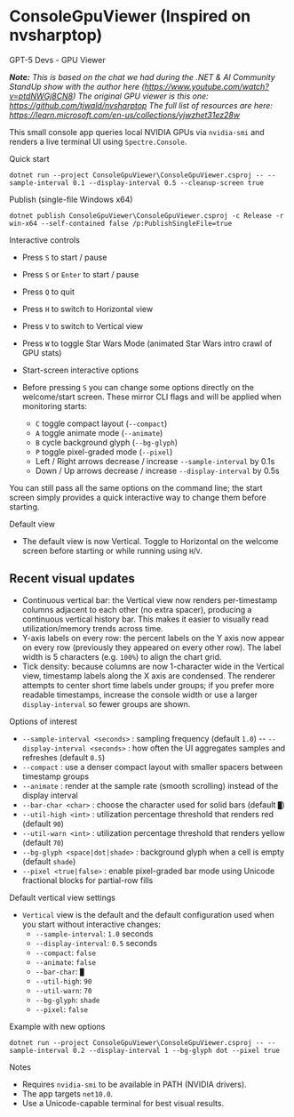 # ConsoleGpuViewer (Inspired on nvsharptop)

GPT-5 Devs - GPU Viewer

***Note:** This is based on the chat we had during the .NET & AI Community StandUp show with the author here (https://www.youtube.com/watch?v=ptdNWGj8CN8)
The original GPU viewer is this one: https://github.com/tjwald/nvsharptop
The full list of resources are here: https://learn.microsoft.com/en-us/collections/yjwzhet31ez28w*

This small console app queries local NVIDIA GPUs via `nvidia-smi` and renders a live terminal UI using `Spectre.Console`.

Quick start

```pwsh
dotnet run --project ConsoleGpuViewer\ConsoleGpuViewer.csproj -- --sample-interval 0.1 --display-interval 0.5 --cleanup-screen true
```

Publish (single-file Windows x64)

```pwsh
dotnet publish ConsoleGpuViewer\ConsoleGpuViewer.csproj -c Release -r win-x64 --self-contained false /p:PublishSingleFile=true
```

Interactive controls

- Press `S` to start / pause
- Press `S` or `Enter` to start / pause
- Press `Q` to quit
- Press `H` to switch to Horizontal view
- Press `V` to switch to Vertical view
- Press `W` to toggle Star Wars Mode (animated Star Wars intro crawl of GPU stats)

- Start-screen interactive options

- Before pressing `S` you can change some options directly on the welcome/start screen. These mirror CLI flags and will be applied when monitoring starts:
  - `C` toggle compact layout (`--compact`)
  - `A` toggle animate mode (`--animate`)
  - `B` cycle background glyph (`--bg-glyph`)
  - `P` toggle pixel-graded mode (`--pixel`)
  - Left / Right arrows decrease / increase `--sample-interval` by 0.1s
  - Down / Up arrows decrease / increase `--display-interval` by 0.5s

You can still pass all the same options on the command line; the start screen simply provides a quick interactive way to change them before starting.

Default view

- The default view is now Vertical. Toggle to Horizontal on the welcome screen before starting or while running using `H`/`V`.

Recent visual updates
---------------------

- Continuous vertical bar: the Vertical view now renders per-timestamp columns adjacent to each other (no extra spacer), producing a continuous vertical history bar. This makes it easier to visually read utilization/memory trends across time.
- Y-axis labels on every row: the percent labels on the Y axis now appear on every row (previously they appeared on every other row). The label width is 5 characters (e.g. `100%`) to align the chart grid.
- Tick density: because columns are now 1-character wide in the Vertical view, timestamp labels along the X axis are condensed. The renderer attempts to center short time labels under groups; if you prefer more readable timestamps, increase the console width or use a larger `display-interval` so fewer groups are shown.

Options of interest

- `--sample-interval <seconds>` : sampling frequency (default `1.0`)
-- `--display-interval <seconds>` : how often the UI aggregates samples and refreshes (default `0.5`)
- `--compact` : use a denser compact layout with smaller spacers between timestamp groups
- `--animate` : render at the sample rate (smooth scrolling) instead of the display interval
- `--bar-char <char>` : choose the character used for solid bars (default `█`)
- `--util-high <int>` : utilization percentage threshold that renders red (default `90`)
- `--util-warn <int>` : utilization percentage threshold that renders yellow (default `70`)
- `--bg-glyph <space|dot|shade>` : background glyph when a cell is empty (default `shade`)
- `--pixel <true|false>` : enable pixel-graded bar mode using Unicode fractional blocks for partial-row fills

Default vertical view settings

- `Vertical` view is the default and the default configuration used when you start without interactive changes:
  - `--sample-interval`: `1.0` seconds
  - `--display-interval`: `0.5` seconds
  - `--compact`: `false`
  - `--animate`: `false`
  - `--bar-char`: `█`
  - `--util-high`: `90`
  - `--util-warn`: `70`
  - `--bg-glyph`: `shade`
  - `--pixel`: `false`

Example with new options

```pwsh
dotnet run --project ConsoleGpuViewer\ConsoleGpuViewer.csproj -- --sample-interval 0.2 --display-interval 1 --bg-glyph dot --pixel true
```

Notes

- Requires `nvidia-smi` to be available in PATH (NVIDIA drivers).
- The app targets `net10.0`.
- Use a Unicode-capable terminal for best visual results.

